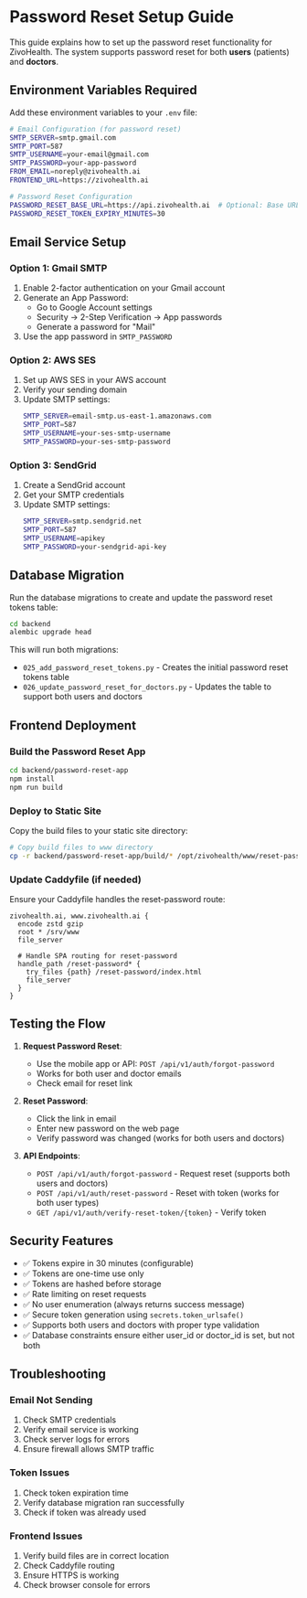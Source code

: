 # Password Reset Setup Guide

This guide explains how to set up the password reset functionality for ZivoHealth. The system supports password reset for both **users** (patients) and **doctors**.

## Environment Variables Required

Add these environment variables to your `.env` file:

```bash
# Email Configuration (for password reset)
SMTP_SERVER=smtp.gmail.com
SMTP_PORT=587
SMTP_USERNAME=your-email@gmail.com
SMTP_PASSWORD=your-app-password
FROM_EMAIL=noreply@zivohealth.ai
FRONTEND_URL=https://zivohealth.ai

# Password Reset Configuration
PASSWORD_RESET_BASE_URL=https://api.zivohealth.ai  # Optional: Base URL for password reset links (defaults to FRONTEND_URL)
PASSWORD_RESET_TOKEN_EXPIRY_MINUTES=30
```

## Email Service Setup

### Option 1: Gmail SMTP
1. Enable 2-factor authentication on your Gmail account
2. Generate an App Password:
   - Go to Google Account settings
   - Security → 2-Step Verification → App passwords
   - Generate a password for "Mail"
3. Use the app password in `SMTP_PASSWORD`

### Option 2: AWS SES
1. Set up AWS SES in your AWS account
2. Verify your sending domain
3. Update SMTP settings:
   ```bash
   SMTP_SERVER=email-smtp.us-east-1.amazonaws.com
   SMTP_PORT=587
   SMTP_USERNAME=your-ses-smtp-username
   SMTP_PASSWORD=your-ses-smtp-password
   ```

### Option 3: SendGrid
1. Create a SendGrid account
2. Get your SMTP credentials
3. Update SMTP settings:
   ```bash
   SMTP_SERVER=smtp.sendgrid.net
   SMTP_PORT=587
   SMTP_USERNAME=apikey
   SMTP_PASSWORD=your-sendgrid-api-key
   ```

## Database Migration

Run the database migrations to create and update the password reset tokens table:

```bash
cd backend
alembic upgrade head
```

This will run both migrations:
- `025_add_password_reset_tokens.py` - Creates the initial password reset tokens table
- `026_update_password_reset_for_doctors.py` - Updates the table to support both users and doctors

## Frontend Deployment

### Build the Password Reset App
```bash
cd backend/password-reset-app
npm install
npm run build
```

### Deploy to Static Site
Copy the build files to your static site directory:

```bash
# Copy build files to www directory
cp -r backend/password-reset-app/build/* /opt/zivohealth/www/reset-password/
```

### Update Caddyfile (if needed)
Ensure your Caddyfile handles the reset-password route:

```caddy
zivohealth.ai, www.zivohealth.ai {
  encode zstd gzip
  root * /srv/www
  file_server
  
  # Handle SPA routing for reset-password
  handle_path /reset-password* {
    try_files {path} /reset-password/index.html
    file_server
  }
}
```

## Testing the Flow

1. **Request Password Reset**:
   - Use the mobile app or API: `POST /api/v1/auth/forgot-password`
   - Works for both user and doctor emails
   - Check email for reset link

2. **Reset Password**:
   - Click the link in email
   - Enter new password on the web page
   - Verify password was changed (works for both users and doctors)

3. **API Endpoints**:
   - `POST /api/v1/auth/forgot-password` - Request reset (supports both users and doctors)
   - `POST /api/v1/auth/reset-password` - Reset with token (works for both user types)
   - `GET /api/v1/auth/verify-reset-token/{token}` - Verify token

## Security Features

- ✅ Tokens expire in 30 minutes (configurable)
- ✅ Tokens are one-time use only
- ✅ Tokens are hashed before storage
- ✅ Rate limiting on reset requests
- ✅ No user enumeration (always returns success message)
- ✅ Secure token generation using `secrets.token_urlsafe()`
- ✅ Supports both users and doctors with proper type validation
- ✅ Database constraints ensure either user_id or doctor_id is set, but not both

## Troubleshooting

### Email Not Sending
1. Check SMTP credentials
2. Verify email service is working
3. Check server logs for errors
4. Ensure firewall allows SMTP traffic

### Token Issues
1. Check token expiration time
2. Verify database migration ran successfully
3. Check if token was already used

### Frontend Issues
1. Verify build files are in correct location
2. Check Caddyfile routing
3. Ensure HTTPS is working
4. Check browser console for errors
